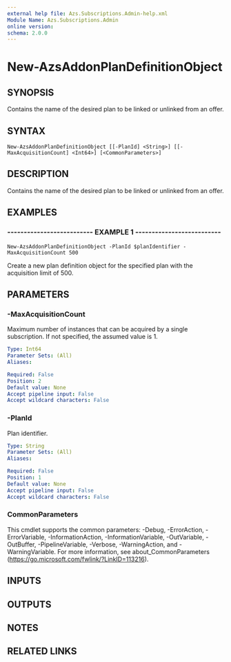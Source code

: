 ```yaml
---
external help file: Azs.Subscriptions.Admin-help.xml
Module Name: Azs.Subscriptions.Admin
online version: 
schema: 2.0.0
---
```


# New-AzsAddonPlanDefinitionObject

## SYNOPSIS
Contains the name of the desired plan to be linked or unlinked from an offer.

## SYNTAX

```
New-AzsAddonPlanDefinitionObject [[-PlanId] <String>] [[-MaxAcquisitionCount] <Int64>] [<CommonParameters>]
```

## DESCRIPTION
Contains the name of the desired plan to be linked or unlinked from an offer.

## EXAMPLES

### -------------------------- EXAMPLE 1 --------------------------
```
New-AzsAddonPlanDefinitionObject -PlanId $planIdentifier -MaxAcquisitionCount 500
```

Create a new plan definition object for the specified plan with the acquisition limit of 500.

## PARAMETERS

### -MaxAcquisitionCount
Maximum number of instances that can be acquired by a single subscription.
If not specified, the assumed value is 1.

```yaml
Type: Int64
Parameter Sets: (All)
Aliases: 

Required: False
Position: 2
Default value: None
Accept pipeline input: False
Accept wildcard characters: False
```

### -PlanId
Plan identifier.

```yaml
Type: String
Parameter Sets: (All)
Aliases: 

Required: False
Position: 1
Default value: None
Accept pipeline input: False
Accept wildcard characters: False
```

### CommonParameters
This cmdlet supports the common parameters: -Debug, -ErrorAction, -ErrorVariable, -InformationAction, -InformationVariable, -OutVariable, -OutBuffer, -PipelineVariable, -Verbose, -WarningAction, and -WarningVariable. For more information, see about_CommonParameters (https://go.microsoft.com/fwlink/?LinkID=113216).

## INPUTS

## OUTPUTS

## NOTES

## RELATED LINKS

